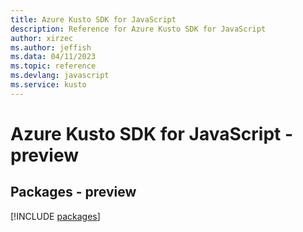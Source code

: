 ```yaml
---
title: Azure Kusto SDK for JavaScript
description: Reference for Azure Kusto SDK for JavaScript
author: xirzec
ms.author: jeffish
ms.data: 04/11/2023
ms.topic: reference
ms.devlang: javascript
ms.service: kusto
---
```

# Azure Kusto SDK for JavaScript - preview
## Packages - preview
[!INCLUDE [packages](kusto-index.md)]